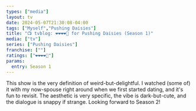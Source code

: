 ```yaml
---
types: ["media"]
layout: tv
date: 2024-05-07T21:30:08-04:00
tags: ["Myself","Pushing Daisies"]
title: "📺 tvblog: ❤️❤️❤️❤️🖤 for Pushing Daisies (Season 1)"
media: ["tv"]
series: ["Pushing Daisies"]
franchise: [""]
ratings: ["❤️❤️❤️❤️🖤"]
params:
  entry: Season 1
---
```

This show is the very definition of weird-but-delightful. I watched (some of) it with my now-spouse right around when we first started dating, and it's fun to revisit. The aesthetic is very specific, the vibe is dark-but-cute, and the dialogue is snappy if strange. Looking forward to Season 2!
